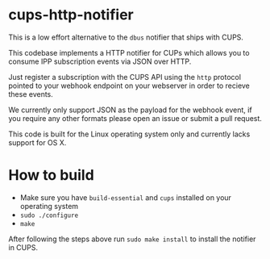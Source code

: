 # cups-http-notifier

This is a low effort alternative to the `dbus` notifier that ships with CUPS.

This codebase implements a HTTP notifier for CUPs which allows you to consume IPP subscription events
via JSON over HTTP.

Just register a subscription with the CUPS API using the `http` protocol pointed to your webhook
endpoint on your webserver in order to recieve these events.

We currently only support JSON as the payload for the webhook event, if you require any other formats
please open an issue or submit a pull request.

This code is built for the Linux operating system only and currently lacks support for OS X.

# How to build

- Make sure you have `build-essential` and `cups` installed on your operating system
- `sudo ./configure`
- `make`

After following the steps above run `sudo make install` to install the notifier in CUPS.
